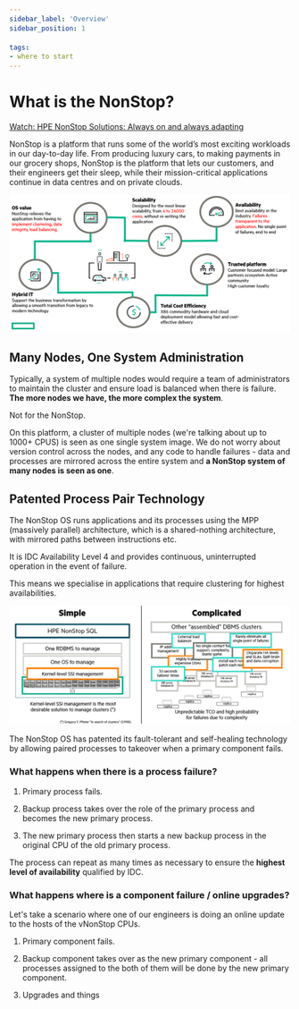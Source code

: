 ```yaml
---
sidebar_label: 'Overview'
sidebar_position: 1

tags:
- where to start
---
```


# What is the NonStop?
[Watch: HPE NonStop Solutions: Always on and always adapting ](https://www.hpe.com/h22228/video-gallery/us/en/f02dbc84-c372-4228-a114-aab60fb43e10/hpe-nonstop-solutions--always-on-and-always-adapting/video/)

NonStop is a platform that runs some of the world’s most exciting workloads in our day-to-day life. From producing luxury cars, to making payments in our grocery shops, NonStop is the platform that lets our customers, and their engineers get their sleep, while their mission-critical applications continue in data centres and on private clouds.

![What Makes NonStop, NonStop](/img/vp.png)


## Many Nodes, One System Administration

Typically, a system of multiple nodes would require a team of administrators to maintain the cluster and ensure load is balanced when there is failure. **The more nodes we have, the more complex the system**.

Not for the NonStop.

On this platform, a cluster of multiple nodes (we're talking about up to 1000+ CPUS) is seen as one single system image. We do not worry about version control across the nodes, and any code to handle failures - data and processes are mirrored across the entire system and **a NonStop system of many nodes is seen as one**.

## Patented Process Pair Technology
The NonStop OS runs applications and its processes using the MPP (massively parallel) architecture, which is a shared-nothing architecture, with mirrored paths between instructions etc.

It is IDC Availability Level 4 and provides continuous, uninterrupted operation in the event of failure.

This means we specialise in applications that require clustering for highest availabilities.

![Simplicity is Best](/img/simplicity.PNG)

The NonStop OS has patented its fault-tolerant and self-healing technology by allowing paired processes to takeover when a primary component fails.

### What happens when there is a process failure?

1. Primary process fails.

2. Backup process takes over the role of the primary process and becomes the new primary process.

3. The new primary process then starts a new backup process in the original CPU of the old primary process.

The process can repeat as many times as necessary to ensure the **highest level of availability** qualified by IDC.

### What happens where is a component failure / online upgrades?
Let's take a scenario where one of our engineers is doing an online update to the  hosts of the vNonStop CPUs.

1. Primary component fails.

2. Backup component takes over as the new primary component - all processes assigned to the both of them will be done by the new primary component.

3. Upgrades and things



<!-- cooperative and interuptive OS -->

